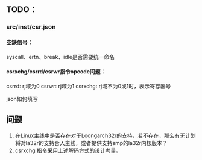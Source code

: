 ## TODO：

### src/inst/csr.json

#### 空缺信号：

syscall、ertn、break、idle是否需要统一命名

#### csrxchg/csrrd/csrwr指令opcode问题：

csrrd: rj域为0
csrwr: rj域为1
csrxchg: rj域不为0或1时，表示寄存器号

json如何填写

## 问题

1. 在Linux主线中是否存在对于Loongarch32r的支持，若不存在，那么有无计划将对la32r的支持合入主线，或者提供支持smp的la32r内核版本？
2. csrxchg 指令采用上述解码方式的设计考量。
